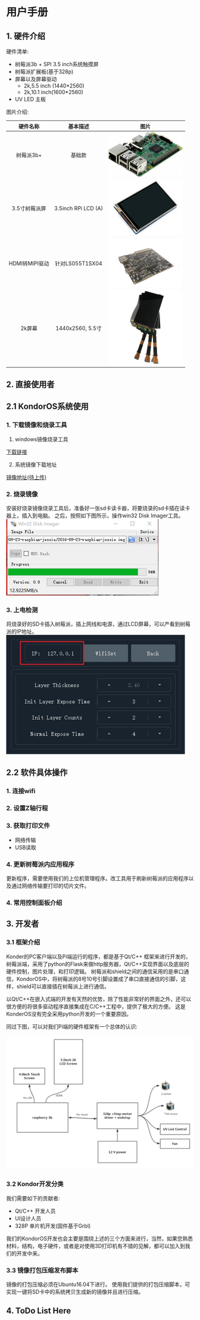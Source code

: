 # 用户手册


## 1. 硬件介绍

硬件清单:

- 树莓派3b + SPI 3.5 inch系统触摸屏
- 树莓派扩展板(基于328p)
- 屏幕以及屏幕驱动
    - 2k,5.5 inch (1440*2560)
    - 2k,10.1 inch(1600*2560)
- UV LED 主板

图片介绍:

|硬件名称|基本描述|图片|
|:--:|:--:|:--:|
|树莓派3b+|基础款|<img style="width:200px;" src="./user-doc-img/2019-11-9/rspi-1.jpg" />|
|3.5寸树莓派屏|3.5inch RPi LCD (A)|<img style="width:200px;" src="./user-doc-img/2019-11-9/spi-lcd.jpg" />|
|HDMI转MIPI驱动|针对LS055T1SX04|<img style="width:200px;" src="./user-doc-img/2019-11-9/2k-lcd-driver.jpg"/>|
|2k屏幕|1440x2560, 5.5寸|<img style="width:200px;" src="./user-doc-img/2019-11-9/2k-lcd.jpg"/>|




## 2. 直接使用者

## 2.1 KondorOS系统使用

### 1. 下载镜像和烧录工具

1. windows镜像烧录工具

[下载链接](http://nchc.dl.sourceforge.net/project/win32diskimager/Archive/Win32DiskImager-0.9.5-install.exe)

2. 系统镜像下载地址

[镜像地址(待上传)]()


### 2. 烧录镜像

安装好烧录镜像烧录工具后，准备好一张sd卡读卡器，将要烧录的sd卡插在读卡器上，插入到电脑。
之后，按照如下图所示，操作win32 Disk Imager工具。
![图片](./user-doc-img/2019-11-9/write-image.jpg)


### 3. 上电检测

将烧录好的SD卡插入树莓派，插上网线和电源，通过LCD屏幕，可以产看到树莓派的IP地址。
![图片](./user-doc-img/2019-11-9/wifi-ip.jpg)

## 2.2 软件具体操作

### 1. 连接wifi

### 2. 设置Z轴行程

### 3. 获取打印文件

- 网络传输
- USB读取

### 4. 更新树莓派内应用程序
更新程序，需要使用我们的上位机管理程序。改工具用于刷新树莓派的应用程序以及通过网络传输要打印的切片文件。

### 4. 常用控制面板介绍

## 3. 开发者

### 3.1 框架介绍

Konder的PC客户端以及Pi端运行的程序，都是基于Qt/C++ 框架来进行开发的，树莓派端，采用了python的Flask来做http服务器，Qt/C++实现界面以及底层的硬件控制，图片处理，和打印逻辑。 树莓派和shield之间的通信采用的是串口通信，KondorOS中，将树莓派的8号10号引脚设置成了串口直接通信的引脚，这样，shield可以直接插在树莓派上进行通信。 

以Qt/C++在嵌入式端的开发有天然的优势，除了性能非常好的界面之外，还可以很方便的将很多驱动程序直接集成在C/C++工程中，提供了极大的方便。 这是KonderOS没有完全采用python开发的一个重要原因。

同过下图，可以对我们Pi端的硬件框架有一个总体的认识:

![图片](./user-doc-img/2019-11-9/frame-work.jpg)


### 3.2 Kondor开发分类

我们需要如下的贡献者:

- Qt/C++ 开发人员
- UI设计人员
- 328P 单片机开发(固件基于Grbl)

我们的KondorOS开发也会主要是围绕上述的三个方面来进行，当然，如果您熟悉材料，结构，电子硬件，或者是对使用3D打印机有不错的见解，都可以加入到我们的开发中来。

### 3.3 镜像打包压缩发布脚本

镜像的打包压缩必须在Ubuntu16.04下进行。 使用我们提供的打包压缩脚本，可实现一键将SD卡中的系统拷贝生成新的镜像并且进行压缩。


## 4. ToDo List Here